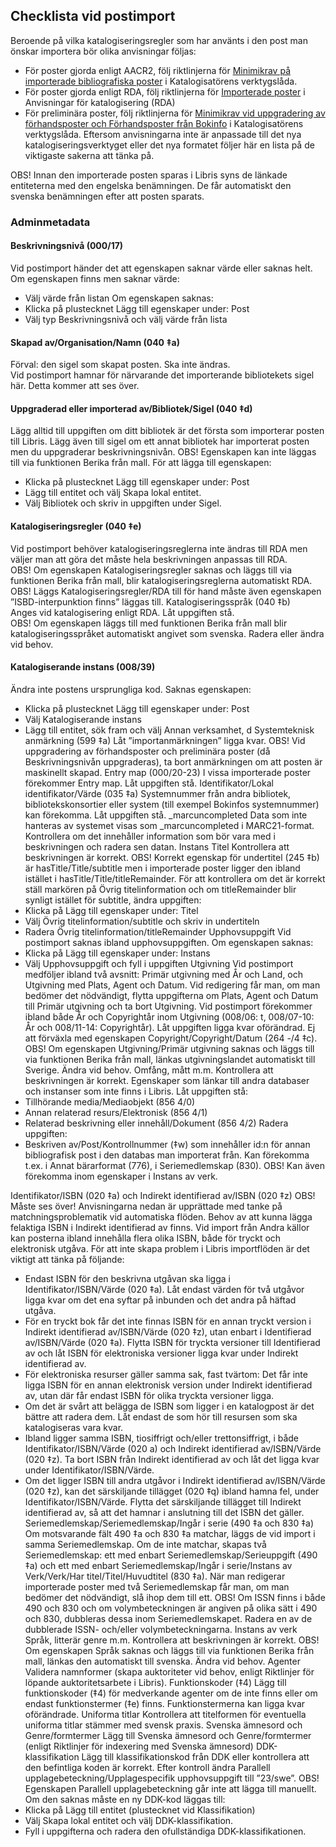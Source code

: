 ## Checklista vid postimport

Beroende på vilka katalogiseringsregler som har använts i den post man önskar importera bör olika anvisningar följas: 
*	För poster gjorda enligt AACR2, följ riktlinjerna för [Minimikrav på importerade bibliografiska poster](http://www.kb.se/katalogisering/Katalogisering/Minimikrav-pa-importerade-bibliografiska-poster/) i Katalogisatörens verktygslåda.
* För poster gjorda enligt RDA, följ riktlinjerna för [Importerade poster](http://www.kb.se/rdakatalogisering/Postimport/) i Anvisningar för katalogisering (RDA)
*	För preliminära poster, följ riktlinjerna för [Minimikrav vid uppgradering av förhandsposter och Förhandsposter från Bokinfo](http://www.kb.se/katalogisering/Katalogisering/Preliminara-poster/Uppgradering-Bokrondellen/) i Katalogisatörens verktygslåda.
Eftersom anvisningarna inte är anpassade till det nya katalogiseringsverktyget eller det nya formatet följer här en lista på de viktigaste sakerna att tänka på.  

OBS! Innan den importerade posten sparas i Libris syns de länkade entiteterna med den engelska benämningen. De får automatiskt den svenska benämningen efter att posten sparats. 

### Adminmetadata
#### Beskrivningsnivå (000/17)
Vid postimport händer det att egenskapen saknar värde eller saknas helt.  
Om egenskapen finns men saknar värde:  
-	Välj värde från listan
Om egenskapen saknas:  
-	Klicka på plustecknet Lägg till egenskaper under: Post  
-	Välj typ Beskrivningsnivå och välj värde från lista   

#### Skapad av/Organisation/Namn (040 ‡a)  
Förval: den sigel som skapat posten. Ska inte ändras.  
Vid postimport hamnar för närvarande det importerande bibliotekets sigel här. Detta kommer att ses över.  

#### Uppgraderad eller importerad av/Bibliotek/Sigel (040 ‡d)
Lägg alltid till uppgiften om ditt bibliotek är det första som importerar posten till Libris. Lägg även till sigel om ett annat bibliotek har importerat posten men du uppgraderar beskrivningsnivån.
OBS! Egenskapen kan inte läggas till via funktionen Berika från mall.
För att lägga till egenskapen:
-	Klicka på plustecknet Lägg till egenskaper under: Post  
-	Lägg till entitet och välj Skapa lokal entitet.  
-	Välj Bibliotek och skriv in uppgiften under Sigel.  

#### Katalogiseringsregler (040 ‡e)
Vid postimport behöver katalogiseringsreglerna inte ändras till RDA men väljer man att göra det måste hela beskrivningen anpassas till RDA.  
OBS! Om egenskapen Katalogiseringsregler saknas och läggs till via funktionen Berika från mall, blir katalogiseringsreglerna automatiskt RDA.  
OBS! Läggs Katalogiseringsregler/RDA till för hand måste även egenskapen ”ISBD-interpunktion finns” läggas till.
Katalogiseringsspråk (040 ‡b)  
Anges vid katalogisering enligt RDA. Låt uppgiften stå.  
OBS! Om egenskapen läggs till med funktionen Berika från mall blir katalogiseringsspråket automatiskt angivet som svenska. Radera eller ändra vid behov.   

#### Katalogiserande instans (008/39)
Ändra inte postens ursprungliga kod.
Saknas egenskapen:
-	Klicka på plustecknet Lägg till egenskaper under: Post
-	Välj Katalogiserande instans
-	Lägg till entitet, sök fram och välj Annan verksamhet, d
Systemteknisk anmärkning (599 ‡a)
Låt ”importanmärkningen” ligga kvar.
OBS! Vid uppgradering av förhandsposter och preliminära poster (då Beskrivningsnivån uppgraderas), ta bort anmärkningen om att posten är maskinellt skapad.
Entry map (000/20-23)
I vissa importerade poster förekommer Entry map. Låt uppgiften stå.
Identifikator/Lokal identifikator/Värde (035 ‡a)
Systemnummer från andra bibliotek, bibliotekskonsortier eller system (till exempel Bokinfos systemnummer) kan förekomma. Låt uppgiften stå.
_marcuncompleted
Data som inte hanteras av systemet visas som _marcuncompleted i MARC21-format. Kontrollera om det innehåller information som bör vara med i beskrivningen och radera sen datan.
Instans
Titel
Kontrollera att beskrivningen är korrekt.
OBS! Korrekt egenskap för undertitel (245 ‡b) är hasTitle/Title/subtitle men i importerade poster ligger den ibland istället i hasTitle/Title/titleRemainder.
För att kontrollera om det är korrekt ställ markören på Övrig titelinformation och om titleRemainder blir synligt istället för subtitle, ändra uppgiften:
-	Klicka på Lägg till egenskaper under: Titel
-	Välj Övrig titelinformation/subtitle och skriv in undertiteln
-	Radera Övrig titelinformation/titleRemainder
Upphovsuppgift
Vid postimport saknas ibland upphovsuppgiften. Om egenskapen saknas:
-	Klicka på Lägg till egenskaper under: Instans
-	Välj Upphovsuppgift och fyll i uppgiften
Utgivning
Vid postimport medföljer ibland två avsnitt: Primär utgivning med År och Land, och Utgivning med Plats, Agent och Datum.
Vid redigering får man, om man bedömer det nödvändigt, flytta uppgifterna om Plats, Agent och Datum till Primär utgivning och ta bort Utgivning.
Vid postimport förekommer ibland både År och Copyrightår inom Utgivning (008/06: t, 008/07-10: År och 008/11-14: Copyrightår). Låt uppgiften ligga kvar oförändrad. Ej att förväxla med egenskapen Copyright/Copyright/Datum (264 -/4 ‡c).
OBS! Om egenskapen Utgivning/Primär utgivning saknas och läggs till via funktionen Berika från mall, länkas utgivningslandet automatiskt till Sverige. Ändra vid behov.
Omfång, mått m.m.
Kontrollera att beskrivningen är korrekt.
Egenskaper som länkar till andra databaser och instanser som inte finns i Libris.
Låt uppgiften stå:
-	Tillhörande media/Mediaobjekt (856 4/0)
-	Annan relaterad resurs/Elektronisk (856 4/1)
-	Relaterad beskrivning eller innehåll/Dokument (856 4/2)
Radera uppgiften:
-	Beskriven av/Post/Kontrollnummer (‡w) som innehåller id:n för annan bibliografisk post i den databas man importerat från. Kan förekomma t.ex. i Annat bärarformat (776), i Seriemedlemskap (830). OBS! Kan även förekomma inom egenskaper i Instans av verk. 

Identifikator/ISBN (020 ‡a) och Indirekt identifierad av/ISBN (020 ‡z)
OBS! Måste ses över! Anvisningarna nedan är upprättade med tanke på matchningsproblematik vid automatiska flöden. Behov av att kunna lägga felaktiga ISBN i Indirekt identifierad av finns.
Vid import från Andra källor kan posterna ibland innehålla flera olika ISBN, både för tryckt och elektronisk utgåva. För att inte skapa problem i Libris importflöden är det viktigt att tänka på följande:
-	Endast ISBN för den beskrivna utgåvan ska ligga i Identifikator/ISBN/Värde (020 ‡a). Låt endast värden för två utgåvor ligga kvar om det ena syftar på inbunden och det andra på häftad utgåva.
-	För en tryckt bok får det inte finnas ISBN för en annan tryckt version i Indirekt identifierad av/ISBN/Värde (020 ‡z), utan enbart i Identifierad av/ISBN/Värde (020 ‡a). Flytta ISBN för tryckta versioner till Identifierad av och låt ISBN för elektroniska versioner ligga kvar under Indirekt identifierad av.
-	För elektroniska resurser gäller samma sak, fast tvärtom: Det får inte ligga ISBN för en annan elektronisk version under Indirekt identifierad av, utan där får endast ISBN för olika tryckta versioner ligga.
-	Om det är svårt att belägga de ISBN som ligger i en katalogpost är det bättre att radera dem. Låt endast de som hör till resursen som ska katalogiseras vara kvar.
-	Ibland ligger samma ISBN, tiosiffrigt och/eller trettonsiffrigt, i både Identifikator/ISBN/Värde (020 a) och Indirekt identifierad av/ISBN/Värde (020 ‡z). Ta bort ISBN från Indirekt identifierad av och låt det ligga kvar under Identifikator/ISBN/Värde.
-	Om det ligger ISBN till andra utgåvor i Indirekt identifierad av/ISBN/Värde (020 ‡z), kan det särskiljande tillägget (020 ‡q) ibland hamna fel, under Identifikator/ISBN/Värde. Flytta det särskiljande tillägget till Indirekt identifierad av, så att det hamnar i anslutning till det ISBN det gäller.
Seriemedlemskap/Seriemedlemskap/Ingår i serie (490 ‡a och 830 ‡a)
Om motsvarande fält 490 ‡a och 830 ‡a matchar, läggs de vid import i samma Seriemedlemskap.
Om de inte matchar, skapas två Seriemedlemskap: ett med enbart Seriemedlemskap/Serieuppgift (490 ‡a) och ett med enbart Seriemedlemskap/Ingår i serie/Instans av Verk/Verk/Har titel/Titel/Huvudtitel (830 ‡a).
När man redigerar importerade poster med två Seriemedlemskap får man, om man bedömer det nödvändigt, slå ihop dem till ett.
OBS! Om ISSN finns i både 490 och 830 och om volymbeteckningen är angiven på olika sätt i 490 och 830, dubbleras dessa inom Seriemedlemskapet. Radera en av de dubblerade ISSN- och/eller voIymbeteckningarna.
Instans av verk
Språk, litterär genre m.m.
Kontrollera att beskrivningen är korrekt.
OBS! Om egenskapen Språk saknas och läggs till via funktionen Berika från mall, länkas den automatiskt till svenska. Ändra vid behov.
Agenter
Validera namnformer (skapa auktoriteter vid behov, enligt Riktlinjer för löpande auktoritetsarbete i Libris).
Funktionskoder (‡4) 
Lägg till funktionskoder (‡4) för medverkande agenter om de inte finns eller om endast funktionstermer (‡e) finns. Funktionstermerna kan ligga kvar oförändrade.
Uniforma titlar 
Kontrollera att titelformen för eventuella uniforma titlar stämmer med svensk praxis.
Svenska ämnesord och Genre/formtermer
Lägg till Svenska ämnesord och Genre/formtermer (enligt Riktlinjer för indexering med Svenska ämnesord)
DDK-klassifikation
Lägg till klassifikationskod från DDK eller kontrollera att den befintliga koden är korrekt. Efter kontroll ändra Parallell upplagebeteckning/Upplagespecifik upphovsuppgift till ”23/swe”.
OBS! Egenskapen Parallell upplagebeteckning går inte att lägga till manuellt. Om den saknas måste en ny DDK-kod läggas till:
-	Klicka på Lägg till entitet (plustecknet vid Klassifikation)
-	Välj Skapa lokal entitet och välj DDK-klassifikation.
-	Fyll i uppgifterna och radera den ofullständiga DDK-klassifikationen.
